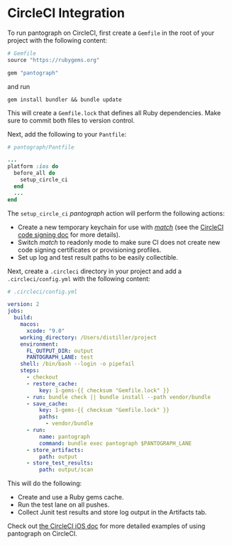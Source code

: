 # CircleCI Integration

To run pantograph on CircleCI, first create a `Gemfile` in the root of your project with the following content:

```ruby
# Gemfile
source "https://rubygems.org"

gem "pantograph"
```

and run

```no-highlight
gem install bundler && bundle update
```

This will create a `Gemfile.lock` that defines all Ruby dependencies.  Make sure
to commit both files to version control.

Next, add the following to your `Pantfile`:

```ruby
# pantograph/Pantfile

...
platform :ios do
  before_all do
    setup_circle_ci
  end
  ...
end
```

The `setup_circle_ci` _pantograph_ action will perform the following actions:

* Create a new temporary keychain for use with
  [_match_](https://pantograph.tools/match) (see the [CircleCI code signing
  doc](https://circleci.com/docs/2.0/ios-codesigning/) for more details).
* Switch _match_ to readonly mode to make sure CI does not create new
  code signing certificates or provisioning profiles.
* Set up log and test result paths to be easily collectible.

Next, create a `.circleci` directory in your project and add a
`.circleci/config.yml` with the following content:

```yml
# .circleci/config.yml

version: 2
jobs:
  build:
    macos:
      xcode: "9.0"
    working_directory: /Users/distiller/project
    environment:
      FL_OUTPUT_DIR: output
      PANTOGRAPH_LANE: test
    shell: /bin/bash --login -o pipefail
    steps:
      - checkout
      - restore_cache:
          key: 1-gems-{{ checksum "Gemfile.lock" }}
      - run: bundle check || bundle install --path vendor/bundle
      - save_cache:
          key: 1-gems-{{ checksum "Gemfile.lock" }}
          paths:
            - vendor/bundle
      - run:
          name: pantograph
          command: bundle exec pantograph $PANTOGRAPH_LANE
      - store_artifacts:
          path: output
      - store_test_results:
          path: output/scan
```

This will do the following:

* Create and use a Ruby gems cache.
* Run the test lane on all pushes.
* Collect Junit test results and store log output in the Artifacts tab.

Check out [the CircleCI iOS doc](https://circleci.com/docs/2.0/testing-ios/#example-configuration-for-using-pantograph-on-circleci) for more detailed examples of using pantograph on CircleCI.
